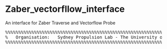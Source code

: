 # Zaber_vectorfllow_interface
An interface for Zaber Traverse and Vectorflow Probe

<pre>
%%%%%%%%%%%%%%%%%%%%%%%%%%%%%%%%%%%%%%%%%%%%%%%%%%%%%%%%%%%%%%%%%%%%%%%%%%%
%   Organisation:   Sydney Propulsion Lab - The University of Sydney      %
%%%%%%%%%%%%%%%%%%%%%%%%%%%%%%%%%%%%%%%%%%%%%%%%%%%%%%%%%%%%%%%%%%%%%%%%%%%
<pre/>
